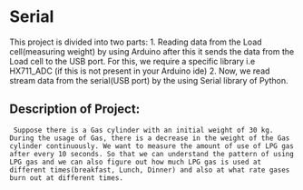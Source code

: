# Serial
This project is divided into two parts:
        1. Reading data from the Load cell(measuring weight) by using Arduino after this it sends the data from the Load cell to the USB             port.
           For this, we require a specific library i.e HX711_ADC (if this is not present in your Arduino ide)
        2. Now, we read stream data from the serial(USB port) by the using Serial library of Python.

## Description of Project:
     Suppose there is a Gas cylinder with an initial weight of 30 kg. During the usage of Gas, there is a decrease in the weight of the Gas cylinder continuously. We want to measure the amount of use of LPG gas after every 10 seconds. So that we can understand the pattern of using LPG gas and we can also figure out how much LPG gas is used at different times(breakfast, Lunch, Dinner) and also at what rate gases burn out at different times.


